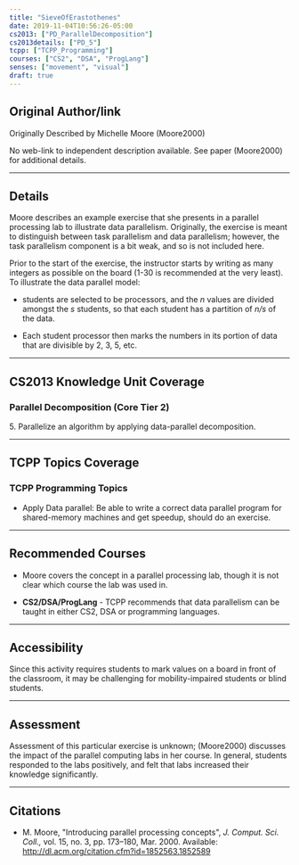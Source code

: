 ```yaml
---
title: "SieveOfErastothenes"
date: 2019-11-04T10:56:26-05:00
cs2013: ["PD_ParallelDecomposition"]
cs2013details: ["PD_5"]
tcpp: ["TCPP_Programming"]
courses: ["CS2", "DSA", "ProgLang"]
senses: ["movement", "visual"]
draft: true
---
```


## Original Author/link

Originally Described by Michelle Moore (Moore2000)

No web-link to independent description available. See paper (Moore2000) for 
additional details.

---

## Details

Moore describes an example exercise that she presents in a parallel processing 
lab to illustrate data parallelism. Originally, the exercise is meant to 
distinguish between task parallelism and data parallelism; however, the task 
parallelism component is a bit weak, and so is not included here.

Prior to the start of the exercise, the instructor starts by writing as many 
integers as possible on the board (1-30 is recommended at the very least). To 
illustrate the data parallel model:

* students are selected to be processors, and the *n* values are divided amongst 
  the *s* students, so that each student has a partition of *n/s* of the data.

* Each student processor then marks the numbers in its portion of data that are divisible by 2, 3, 5, etc.



---

## CS2013 Knowledge Unit Coverage

### Parallel Decomposition (Core Tier 2)

5\. Parallelize an algorithm by applying data-parallel decomposition.

---

## TCPP Topics Coverage

### TCPP Programming Topics

* Apply Data parallel: Be able to write a correct data parallel program for shared-memory machines and get speedup, should do an exercise.


---

## Recommended Courses

* Moore covers the concept in a parallel processing lab, though it is not 
  clear which course the lab was used in.

* **CS2/DSA/ProgLang** - TCPP recommends that data parallelism can be taught 
  in either CS2, DSA or programming languages.

---

## Accessibility

Since this activity requires students to mark values on a board in front of 
the classroom, it may be challenging for mobility-impaired students or blind 
students.

---


## Assessment 

Assessment of this particular exercise is unknown; (Moore2000) discusses the 
impact of the parallel computing labs in her course. In general, students 
responded to the labs positively, and felt that labs increased their knowledge 
significantly.

---

## Citations

* M. Moore, "Introducing parallel processing concepts", *J. Comput. Sci. Coll.,* 
  vol. 15, no. 3, pp. 173–180, Mar. 2000. Available: http://dl.acm.org/citation.cfm?id=1852563.1852589

